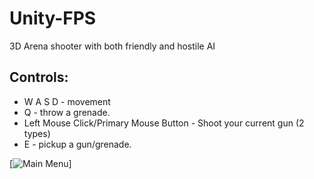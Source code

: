 # Unity-FPS
3D Arena shooter with both friendly and hostile AI

## Controls:

* W A S D - movement
* Q - throw a grenade.
* Left Mouse Click/Primary Mouse Button - Shoot your current gun (2 types)
* E - pickup a gun/grenade.

[![Main Menu](https://www.youtube.com/embed/itAdkI1xa4Q)]
